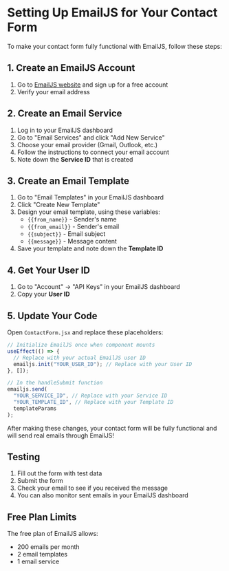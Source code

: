 # Setting Up EmailJS for Your Contact Form

To make your contact form fully functional with EmailJS, follow these steps:

## 1. Create an EmailJS Account

1. Go to [EmailJS website](https://www.emailjs.com/) and sign up for a free account
2. Verify your email address

## 2. Create an Email Service

1. Log in to your EmailJS dashboard
2. Go to "Email Services" and click "Add New Service"
3. Choose your email provider (Gmail, Outlook, etc.)
4. Follow the instructions to connect your email account
5. Note down the **Service ID** that is created

## 3. Create an Email Template

1. Go to "Email Templates" in your EmailJS dashboard
2. Click "Create New Template"
3. Design your email template, using these variables:
   - `{{from_name}}` - Sender's name
   - `{{from_email}}` - Sender's email
   - `{{subject}}` - Email subject
   - `{{message}}` - Message content
4. Save your template and note down the **Template ID**

## 4. Get Your User ID

1. Go to "Account" → "API Keys" in your EmailJS dashboard
2. Copy your **User ID**

## 5. Update Your Code

Open `ContactForm.jsx` and replace these placeholders:

```jsx
// Initialize EmailJS once when component mounts
useEffect(() => {
  // Replace with your actual EmailJS user ID
  emailjs.init("YOUR_USER_ID"); // Replace with your User ID
}, []);

// In the handleSubmit function
emailjs.send(
  "YOUR_SERVICE_ID", // Replace with your Service ID
  "YOUR_TEMPLATE_ID", // Replace with your Template ID
  templateParams
);
```

After making these changes, your contact form will be fully functional and will send real emails through EmailJS!

## Testing

1. Fill out the form with test data
2. Submit the form
3. Check your email to see if you received the message
4. You can also monitor sent emails in your EmailJS dashboard

## Free Plan Limits

The free plan of EmailJS allows:

- 200 emails per month
- 2 email templates
- 1 email service
